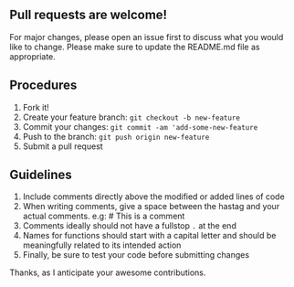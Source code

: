 ## Pull requests are welcome!
For major changes, please open an issue first to discuss what you would like to change.
Please make sure to update the README.md file as appropriate.

## Procedures
1. Fork it!
2. Create your feature branch: `git checkout -b new-feature`
3. Commit your changes: `git commit -am 'add-some-new-feature`
4. Push to the branch: `git push origin new-feature`
5. Submit a pull request

## Guidelines
1. Include comments directly above the modified or added lines of code
2. When writing comments, give a space between the hastag and your actual comments. e.g: \# This is a comment
3. Comments ideally should not have a fullstop `.` at the end
4. Names for functions should start with a capital letter and should be meaningfully related to its intended action
5. Finally, be sure to test your code before submitting changes

Thanks, as I anticipate your awesome contributions.


